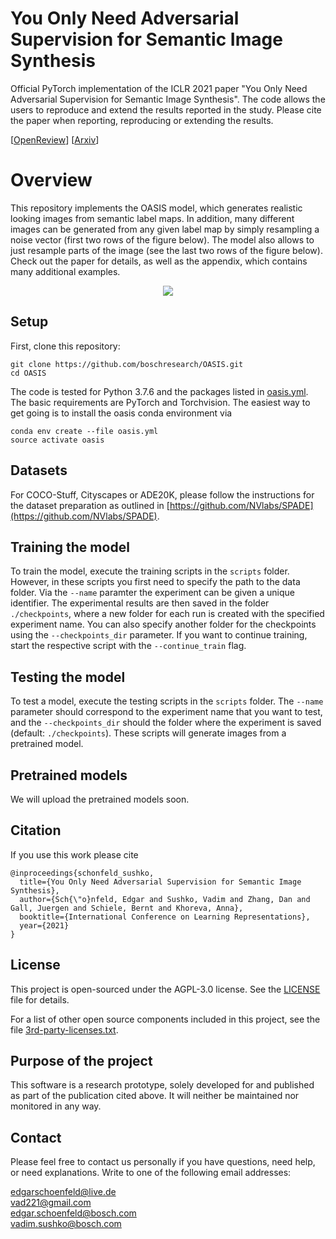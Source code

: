 # You Only Need Adversarial Supervision for Semantic Image Synthesis

Official PyTorch implementation of the ICLR 2021 paper "You Only Need Adversarial Supervision for Semantic Image Synthesis". The code allows the users to
reproduce and extend the results reported in the study. Please cite the paper when reporting, reproducing or extending the results.

[[OpenReview](https://openreview.net/forum?id=yvQKLaqNE6M)]  [[Arxiv](https://arxiv.org/abs/2012.04781)]  

# Overview 

This repository implements the OASIS model, which generates realistic looking images from semantic label maps. In addition, many different images can be generated from any given label map by simply resampling a noise vector (first two rows of the figure below). The model also allows to just resample parts of the image (see the last two rows of the figure below). Check out the paper for details, as well as the appendix, which contains many additional examples.


<p align="center">
<img src="overview.png" >
</p>



## Setup
First, clone this repository:
```
git clone https://github.com/boschresearch/OASIS.git
cd OASIS
```

The code is tested for Python 3.7.6 and the packages listed in [oasis.yml](oasis.yml). 
The basic requirements are PyTorch and Torchvision. 
The easiest way to get going is to install the oasis conda environment via 
```
conda env create --file oasis.yml
source activate oasis
```
## Datasets 

For COCO-Stuff, Cityscapes or ADE20K, please follow the instructions for the dataset preparation as outlined in [https://github.com/NVlabs/SPADE](https://github.com/NVlabs/SPADE).

## Training the model

To train the model, execute the training scripts in the ```scripts``` folder. However, in these scripts you first need to specify the path to the data folder. Via the ```--name``` paramter the experiment can be given a unique identifier. The experimental results are then saved in the folder ```./checkpoints```, where a new folder for each run is created with the specified experiment name. You can also specify another folder for the checkpoints using the ```--checkpoints_dir``` parameter.
If you want to continue training, start the respective script with the ```--continue_train``` flag.

## Testing the model

To test a model, execute the testing scripts in the ```scripts``` folder. The ```--name``` parameter should correspond to the experiment name that you want to test, and the ```--checkpoints_dir``` should the folder where the experiment is saved (default: ```./checkpoints```). These scripts will generate images from a pretrained model.

## Pretrained models

We will upload the pretrained models soon.

## Citation
If you use this work please cite
```
@inproceedings{schonfeld_sushko,
  title={You Only Need Adversarial Supervision for Semantic Image Synthesis},
  author={Sch{\"o}nfeld, Edgar and Sushko, Vadim and Zhang, Dan and Gall, Juergen and Schiele, Bernt and Khoreva, Anna},
  booktitle={International Conference on Learning Representations},
  year={2021}
}   
```

## License

This project is open-sourced under the AGPL-3.0 license. See the
[LICENSE](LICENSE) file for details.

For a list of other open source components included in this project, see the
file [3rd-party-licenses.txt](3rd-party-licenses.txt).

## Purpose of the project

This software is a research prototype, solely developed for and published as
part of the publication cited above. It will neither be
maintained nor monitored in any way.

## Contact
Please feel free to contact us personally if you have questions, need help, or need explanations. 
Write to one of the following email addresses:

edgarschoenfeld@live.de  
vad221@gmail.com  
edgar.schoenfeld@bosch.com  
vadim.sushko@bosch.com  

